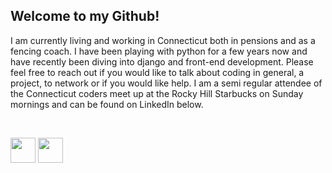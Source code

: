 ## Welcome to my Github!

I am currently living and working in Connecticut both in pensions and as a fencing coach.  I have been playing with python for a few years now and have recently been diving into django and front-end development.  Please feel free to reach out if you would like to talk about coding in general, a project, to network or if you would like help.  I am a semi regular attendee of the Connecticut coders meet up at the Rocky Hill Starbucks on Sunday mornings and can be found on LinkedIn below.

<br/>

[<img src="https://cdn.iconscout.com/icon/free/png-64/linkedin-162-498418.png" width="40">](https://www.linkedin.com/in/dionjustin/)
[<img src="https://cdn.iconscout.com/icon/free/png-256/meetup-2752123-2284940.png" width="40">](https://www.meetup.com/central-connecticut-coders/)


<!--
**justin107d/justin107d** is a ✨ _special_ ✨ repository because its `README.md` (this file) appears on your GitHub profile.

Here are some ideas to get you started:

- 🔭 I’m currently working on ...
- 🌱 I’m currently learning ...
- 👯 I’m looking to collaborate on ...
- 🤔 I’m looking for help with ...
- 💬 Ask me about ...
- 📫 How to reach me: ...
- 😄 Pronouns: ...
- ⚡ Fun fact: ...
-->

